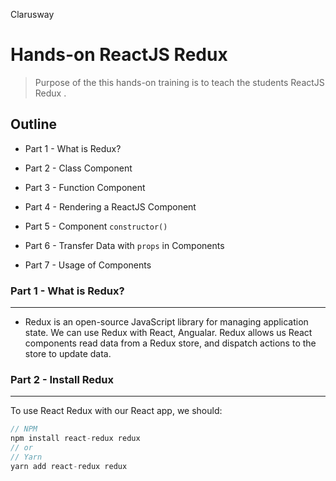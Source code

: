 <p >Clarusway<img align="right"
  src="https://secure.meetupstatic.com/photos/event/3/1/b/9/600_488352729.jpeg"  width="15px"></p>

# Hands-on ReactJS Redux

> Purpose of the this hands-on training is to teach the students ReactJS Redux
> .

## Outline

- Part 1 - What is Redux?

- Part 2 - Class Component

- Part 3 - Function Component

- Part 4 - Rendering a ReactJS Component

- Part 5 - Component `constructor()`

- Part 6 - Transfer Data with `props` in Components

- Part 7 - Usage of Components

### Part 1 - What is Redux?

---

- Redux is an open-source JavaScript library for managing application state. We can use Redux with React, Angualar. Redux allows us React components read data from a Redux store, and dispatch actions to the store to update data.

### Part 2 - Install Redux

---

To use React Redux with our React app, we should:

```js
// NPM
npm install react-redux redux
// or
// Yarn
yarn add react-redux redux
```
